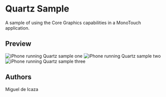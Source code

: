 Quartz Sample
=============

A sample of using the Core Graphics capabilities in a MonoTouch application.

Preview
-------

![iPhone running Quartz sample one](http://farm7.static.flickr.com/6132/5999556473_a801e2c50f.jpg)
![iPhone running Quartz sample two](http://farm7.static.flickr.com/6138/6000105490_2a67a8aa09.jpg)
![iPhone running Quartz sample three](http://farm7.static.flickr.com/6025/5999556761_72206a31f1.jpg)

Authors
-------

Miguel de Icaza
